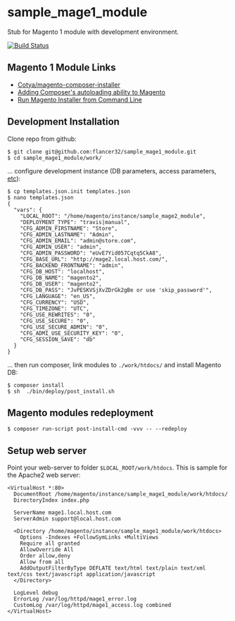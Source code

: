 # sample_mage1_module

Stub for Magento 1 module with development environment.

[![Build Status](https://travis-ci.org/flancer32/sample_mage1_module.svg)](https://travis-ci.org/flancer32/sample_mage1_module/)

## Magento 1 Module Links

* [Cotya/magento-composer-installer](https://github.com/Cotya/magento-composer-installer)
* [Adding Composer's autoloading ability to Magento](https://github.com/Cotya/magento-composer-installer/blob/3.0/doc/Autoloading.md)
* [Run Magento Installer from Command Line](http://fbrnc.net/blog/2012/03/run-magento-installer-from-command-line)



## Development Installation

Clone repo from github:

    $ git clone git@github.com:flancer32/sample_mage1_module.git
    $ cd sample_mage1_module/work/

... configure development instance (DB parameters, access parameters, [etc](http://fbrnc.net/blog/2012/03/run-magento-installer-from-command-line)):

    $ cp templates.json.init templates.json
    $ nano templates.json    
    {
      "vars": {
        "LOCAL_ROOT": "/home/magento/instance/sample_mage2_module",
        "DEPLOYMENT_TYPE": "travis|manual",
        "CFG_ADMIN_FIRSTNAME": "Store",
        "CFG_ADMIN_LASTNAME": "Admin",
        "CFG_ADMIN_EMAIL": "admin@store.com",
        "CFG_ADMIN_USER": "admin",
        "CFG_ADMIN_PASSWORD": "eUvE7Yid057Cqtq5CkA8",
        "CFG_BASE_URL": "http://mage2.local.host.com/",
        "CFG_BACKEND_FRONTNAME": "admin",
        "CFG_DB_HOST": "localhost",
        "CFG_DB_NAME": "magento2",
        "CFG_DB_USER": "magento2",
        "CFG_DB_PASS": "JvPESKVSjXvZDrGk2gBe or use 'skip_password'",
        "CFG_LANGUAGE": "en_US",
        "CFG_CURRENCY": "USD",
        "CFG_TIMEZONE": "UTC",
        "CFG_USE_REWRITES": "0",
        "CFG_USE_SECURE": "0",
        "CFG_USE_SECURE_ADMIN": "0",
        "CFG_ADMI_USE_SECURITY_KEY": "0",
        "CFG_SESSION_SAVE": "db"
      }
    }
    
... then run composer, link modules to `./work/htdocs/` and install Magento DB:  
    
    $ composer install
    $ sh  ./bin/deploy/post_install.sh




## Magento modules redeployment

    $ composer run-script post-install-cmd -vvv -- --redeploy




## Setup web server

Point your web-server to folder `$LOCAL_ROOT/work/htdocs`. This is sample for the Apache2 web server:

    <VirtualHost *:80>
      DocumentRoot /home/magento/instance/sample_mage1_module/work/htdocs/
      DirectoryIndex index.php
    
      ServerName mage1.local.host.com
      ServerAdmin support@local.host.com
    
      <Directory /home/magento/instance/sample_mage1_module/work/htdocs>
        Options -Indexes +FollowSymLinks +MultiViews
        Require all granted
        AllowOverride All
        Order allow,deny
        Allow from all
        AddOutputFilterByType DEFLATE text/html text/plain text/xml text/css text/javascript application/javascript
      </Directory>
    
      LogLevel debug
      ErrorLog /var/log/httpd/mage1_error.log
      CustomLog /var/log/httpd/mage1_access.log combined
    </VirtualHost>

